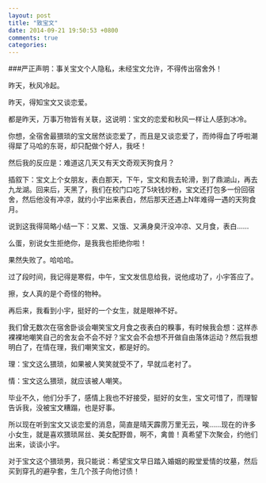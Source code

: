 ```yaml
---
layout: post
title: "致宝文"
date: 2014-09-21 19:50:53 +0800
comments: true
categories: 
---
```

###严正声明：事关宝文个人隐私，未经宝文允许，不得传出宿舍外！  

昨天，秋风冷起。  

昨天，得知宝文又谈恋爱。  

都是昨天，万事万物皆有关联，这说明：宝文的恋爱和秋风一样让人感到冰冷。  

你想，全宿舍最猥琐的宝文居然谈恋爱了，而且是又谈恋爱了，而帅得血了呼啦潮得犀了马哈的东哥，却只配做个好人，我呸！  

然后我的反应是：难道这几天又有天文奇观天狗食月？  

插叙下：宝文上个女朋友，表白那天，下午，宝文和我去轮滑，到了鼎湖山，再去九龙湖。回来后，天黑了，我们在校门口吃了5块钱炒粉，宝文还打包多一份回宿舍，然后他没有冲凉，就约小宇出来表白，然后那天还遇上N年难得一遇的天狗食月。  

说到这我得简略小结一下：又累、又饿、又满身臭汗没冲凉、又月食，表白……  

么蛋，别说女生拒绝你，是我我也拒绝你啦！  

果然失败了。哈哈哈。  

过了段时间，我记得是寒假，中午，宝文发信息给我，说他成功了，小宇答应了。  

擦，女人真的是个奇怪的物种。  

再后来，我看到小宇，挺好的一个女生，就是眼神不好。  

我们曾无数次在宿舍卧谈会嘲笑宝文月食之夜表白的糗事，有时候我会想：这样赤裸裸地嘲笑自己的舍友会不会不好？宝文会不会想不开做自由落体运动？然后我想明白了，在情在理，我们嘲笑宝文，都是好的。  

理：宝文这么猥琐，如果被人笑笑就受不了，早就瓜老衬了。  

情：宝文这么猥琐，就应该被人嘲笑。  

毕业不久，他们分手了，感情上我也不好接受，挺好的女生，宝文可惜了，而理智告诉我，没被宝文糟蹋，也是好事。  

所以现在听到宝文又谈恋爱的消息，简直是晴天霹雳万里无云，唉……现在的许多小女生，就是喜欢猥琐屌丝、美女配野兽，啊不，禽兽！真希望下次聚会，约他们出来，谈谈小宇。  

对于宝文这个猥琐男，我只能说：希望宝文早日踏入婚姻的殿堂爱情的坟墓，然后买到穿孔的避孕套，生几个孩子向他讨债！
